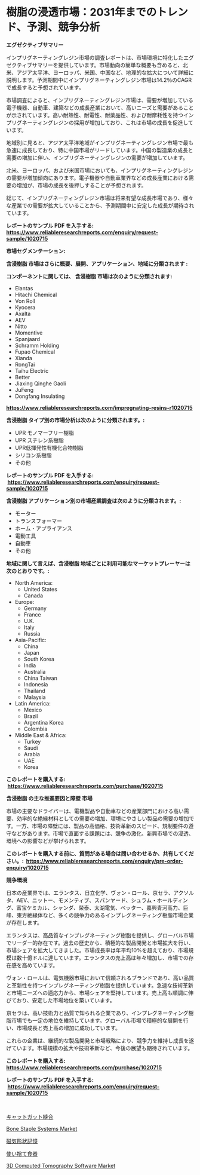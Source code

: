 <p><h1>樹脂の浸透市場：2031年までのトレンド、予測、競争分析</h1></p><p><strong>エグゼクティブサマリー</strong></p>
<p><p>インプリグネーティングレジン市場の調査レポートは、市場環境に特化したエグゼクティブサマリーを提供しています。市場動向の簡単な概要も含めると、北米、アジア太平洋、ヨーロッパ、米国、中国など、地理的な拡大について詳細に説明します。予測期間中にインプリグネーティングレジン市場は14.2％のCAGRで成長すると予想されています。</p><p>市場調査によると、インプリグネーティングレジン市場は、需要が増加している電子機器、自動車、建築などの成長産業において、高いニーズと需要があることが示されています。高い耐熱性、耐電性、耐薬品性、および耐摩耗性を持つインプリグネーティングレジンの採用が増加しており、これは市場の成長を促進しています。</p><p>地域別に見ると、アジア太平洋地域がインプリグネーティングレジン市場で最も急速に成長しており、特に中国市場がリードしています。中国の製造業の成長と需要の増加に伴い、インプリグネーティングレジンの需要が増加しています。</p><p>北米、ヨーロッパ、および米国市場においても、インプリグネーティングレジンの需要が増加傾向にあります。電子機器や自動車業界などの成長産業における需要の増加が、市場の成長を後押しすることが予想されます。</p><p>総じて、インプリグネーティングレジン市場は将来有望な成長市場であり、様々な産業での需要が拡大していることから、予測期間中に安定した成長が期待されています。</p></p>
<p><strong>レポートのサンプル PDF を入手する: <a href="https://www.reliableresearchreports.com/enquiry/request-sample/1020715">https://www.reliableresearchreports.com/enquiry/request-sample/1020715</a></strong></p>
<p><strong>市場セグメンテーション:</strong></p>
<p><strong> 含浸樹脂 市場はさらに概要、展開、アプリケーション、地域に分類されます :</strong></p>
<p><strong>コンポーネントに関しては、 含浸樹脂 市場は次のように分類されます: &nbsp;</strong></p>
<p><ul><li>Elantas</li><li>Hitachi Chemical</li><li>Von Roll</li><li>Kyocera</li><li>Axalta</li><li>AEV</li><li>Nitto</li><li>Momentive</li><li>Spanjaard</li><li>Schramm Holding</li><li>Fupao Chemical</li><li>Xianda</li><li>RongTai</li><li>Taihu Electric</li><li>Better</li><li>Jiaxing Qinghe Gaoli</li><li>JuFeng</li><li>Dongfang Insulating</li></ul></p>
<p><strong><a href="https://www.reliableresearchreports.com/impregnating-resins-r1020715">https://www.reliableresearchreports.com/impregnating-resins-r1020715</a></strong></p>
<p><strong> 含浸樹脂 タイプ別の市場分析は次のように分類されます。:</strong></p>
<p><ul><li>UPR モノマーフリー樹脂</li><li>UPR スチレン系樹脂</li><li>UPR低揮発性有機化合物樹脂</li><li>シリコン系樹脂</li><li>その他</li></ul></p>
<p><strong>レポートのサンプル PDF を入手する: &nbsp;<a href="https://www.reliableresearchreports.com/enquiry/request-sample/1020715">https://www.reliableresearchreports.com/enquiry/request-sample/1020715</a></strong></p>
<p><strong> 含浸樹脂 アプリケーション別の市場産業調査は次のように分類されます。:</strong></p>
<p><ul><li>モーター</li><li>トランスフォーマー</li><li>ホーム・アプライアンス</li><li>電動工具</li><li>自動車</li><li>その他</li></ul></p>
<p><strong>地域に関して言えば、含浸樹脂 地域ごとに利用可能なマーケットプレーヤーは次のとおりです。:</strong></p>
<p><ul>
    <li>
        North America:
        <ul>
            <li>United States</li>
            <li>Canada</li>
        </ul>
    </li>
    <li>
        Europe:
        <ul>
            <li>Germany</li>
            <li>France</li>
            <li>U.K.</li>
            <li>Italy</li>
            <li>Russia</li>
        </ul>
    </li>
    <li>
        Asia-Pacific:
        <ul>
            <li>China</li>
            <li>Japan</li>
            <li>South Korea</li>
            <li>India</li>
            <li>Australia</li>
            <li>China Taiwan</li>
            <li>Indonesia</li>
            <li>Thailand</li>
            <li>Malaysia</li>
        </ul>
    </li>
    <li>
        Latin America:
        <ul>
            <li>Mexico</li>
            <li>Brazil</li>
            <li>Argentina Korea</li>
            <li>Colombia</li>
        </ul>
    </li>
    <li>
        Middle East & Africa:
        <ul>
            <li>Turkey</li>
            <li>Saudi</li>
            <li>Arabia</li>
            <li>UAE</li>
            <li>Korea</li>
        </ul>
    </li>
    </ul></p>
<p><strong>このレポートを購入する: &nbsp;<a href="https://www.reliableresearchreports.com/purchase/1020715">https://www.reliableresearchreports.com/purchase/1020715</a></strong></p>
<p><strong>含浸樹脂 の主な推進要因と障壁 市場</strong></p>
<p><p>市場の主要なドライバーは、電機製品や自動車などの産業部門における高い需要、効率的な絶縁材料としての需要の増加、環境にやさしい製品の需要の増加です。一方、市場の障壁には、製品の高価格、技術革新のスピード、規制要件の遵守などがあります。市場で直面する課題には、競争の激化、新興市場での浸透、環境への影響などが挙げられます。</p></p>
<p><strong>このレポートを購入する前に、質問がある場合は問い合わせるか、共有してください。:&nbsp; <a href="https://www.reliableresearchreports.com/enquiry/pre-order-enquiry/1020715">https://www.reliableresearchreports.com/enquiry/pre-order-enquiry/1020715</a></strong></p>
<p><strong>競争環境</strong></p>
<p><p>日本の産業界では、エランタス、日立化学、ヴォン・ロール、京セラ、アクソルタ、AEV、ニットー、モメンティブ、スパンヤード、シュラム・ホールディング、富宝ケミカル、シャンダ、榮泰、太湖電気、ベッター、嘉興青河高力、巨峰、東方絶縁体など、多くの競争力のあるインプレグネーティング樹脂市場企業が存在します。</p><p>エランタスは、高品質なインプレグネーティング樹脂を提供し、グローバル市場でリーダー的存在です。過去の歴史から、積極的な製品開発と市場拡大を行い、市場シェアを拡大してきました。市場成長率は年平均10%を超えており、市場規模は数十億ドルに達しています。エランタスの売上高は年々増加し、市場での存在感を高めています。</p><p>ヴォン・ロールは、電気機器市場において信頼されるブランドであり、高い品質と革新性を持つインプレグネーティング樹脂を提供しています。急速な技術革新と市場ニーズへの適応力から、市場シェアを堅持しています。売上高も順調に伸びており、安定した市場地位を築いています。</p><p>京セラは、高い技術力と品質で知られる企業であり、インプレグネーティング樹脂市場でも一定の地位を維持しています。グローバル市場で積極的な展開を行い、市場成長と売上高の増加に成功しています。</p><p>これらの企業は、継続的な製品開発と市場戦略により、競争力を維持し成長を遂げています。市場規模の拡大や技術革新など、今後の展望も期待されています。</p></p>
<p><strong>このレポートを購入する: &nbsp; <a href="https://www.reliableresearchreports.com/purchase/1020715">https://www.reliableresearchreports.com/purchase/1020715</a></strong></p>
<p><strong>レポートのサンプル PDF を入手する: &nbsp;<a href="https://www.reliableresearchreports.com/enquiry/request-sample/1020715">https://www.reliableresearchreports.com/enquiry/request-sample/1020715</a></strong><strong></strong></p>
<p>&nbsp;</p>
<p><p><a href="https://github.com/RodHoppe07/Market-Research-Report-List-1/blob/main/225622422826.md">キャットガット縫合</a></p><p><a href="https://github.com/mbisetmhermsr/Market-Research-Report-List-2/blob/main/bone-staple-systems-market.md">Bone Staple Systems Market</a></p><p><a href="https://github.com/laurenreichert/Market-Research-Report-List-1/blob/main/204186822818.md">磁気形状記憶</a></p><p><a href="https://medium.com/@peterpatel626/%E4%BD%BF%E3%81%84%E6%8D%A8%E3%81%A6%E9%A3%9F%E5%99%A8%E5%B8%82%E5%A0%B4%E8%AA%BF%E6%9F%BB%E3%83%AC%E3%83%9D%E3%83%BC%E3%83%88-%E3%81%9D%E3%81%AE%E6%AD%B4%E5%8F%B2%E3%81%A82031%E5%B9%B4%E3%81%BE%E3%81%A7%E3%81%AE%E4%BA%88%E6%B8%AC-0781d2fcd412">使い捨て食器</a></p><p><a href="https://www.linkedin.com/pulse/3d-computed-tomography-software-market-size-2024-2031-global-2kpcf?trackingId=036yd2PhZgL25cIUi3HsGQ%3D%3D">3D Computed Tomography Software Market</a></p></p>